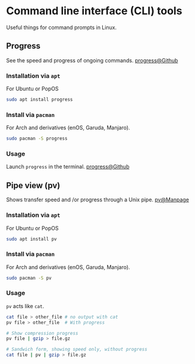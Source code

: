 # Command line interface (CLI) tools


Useful things for command prompts in Linux.

<!--more-->

## Progress

See the speed and progress of ongoing commands. [progress@Github](https://github.com/Xfennec/progress)

### Installation via `apt`

For Ubuntu or PopOS

```bash
sudo apt install progress
```

### Install via `pacman`

For Arch and derivatives (enOS, Garuda, Manjaro).

```bash
sudo pacman -S progress
```

### Usage

Launch `progress` in the terminal. [progress@Github](https://github.com/Xfennec/progress#what-can-i-do-with-it)


## Pipe view (pv)

Shows transfer speed and /or progress through a Unix pipe. [pv@Manpage](https://linux.die.net/man/1/pv)

### Installation via `apt`

For Ubuntu or PopOS

```bash
sudo apt install pv
```

### Install via `pacman`

For Arch and derivatives (enOS, Garuda, Manjaro).

```bash
sudo pacman -S pv
```

### Usage

`pv` acts like `cat`.

```bash
cat file > other_file # no output with cat
pv file > other_file  # With progress
```

```bash
# Show compression progress
pv file | gzip > file.gz

# Sandwich form, showing speed only, without progress
cat file | pv | gzip > file.gz
```

